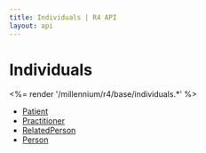 ```yaml
---
title: Individuals | R4 API
layout: api
---
```


# Individuals

<%= render '/millennium/r4/base/individuals.*' %>

* [Patient](/millennium/r4/base/individuals/patient)
* [Practitioner](/millennium/r4/base/individuals/practitioner)
* [RelatedPerson](/millennium/r4/base/individuals/related-person)
* [Person](/millennium/r4/base/individuals/person)

